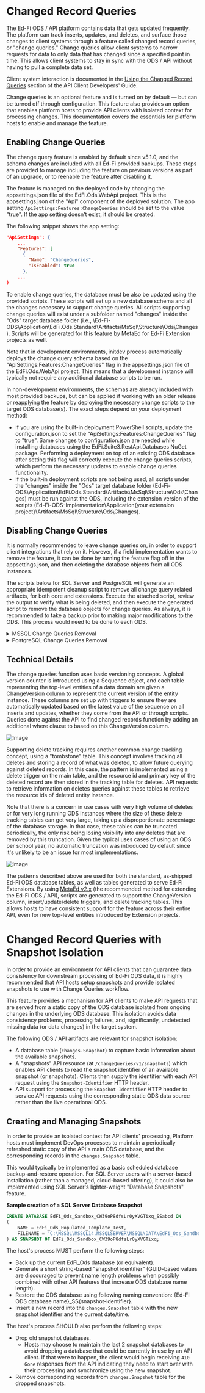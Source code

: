 # Changed Record Queries

The Ed-Fi ODS / API platform contains data that gets updated frequently. The
platform can track inserts, updates, and deletes, and surface those changes to
client systems through a feature called changed record queries, or "change queries."
Change queries allow client systems to narrow requests for data to only data
that has changed since a specified point in time. This allows client systems to
stay in sync with the ODS / API without having to pull a complete data set.

Client system interaction is documented in the [Using the Changed Record Queries](https://edfi.atlassian.net/wiki/spaces/ODSAPIS3V54/pages/22774464/Using+the+Changed+Record+Queries) section of the API Client Developers' Guide.

Change queries is an optional feature and is turned on by default — but can be turned off through configuration. This feature also provides an option that enables platform hosts to provide API clients with isolated context for processing changes. This documentation covers the essentials for
platform hosts to enable and manage the feature.

## Enabling Change Queries

The change query feature is enabled by default since v5.1.0, and the schema
changes are included with all Ed-Fi provided backups. These steps are provided to
manage including the feature on previous versions as part of an upgrade, or to
reenable the feature after disabling it.

The feature is managed on the deployed code by changing the appsettings.json file of the EdFi.Ods.WebApi project. This is the appsettings.json of the "Api" component of the deployed solution. The app setting `ApiSettings:Features:ChangeQueries` should be set to the value "true". If the app setting doesn't exist, it should
be created.

The following snippet shows the app setting:

```json
"ApiSettings": {
    ...
    "Features": [
      {
        "Name": "ChangeQueries",
        "IsEnabled": true
      },
    ...
}
```

To enable change queries, the database must be also be updated using the
provided scripts. These scripts will set up a new database schema and all the changes
necessary to support change queries. All scripts supporting change queries will
exist under a subfolder named "changes" inside the "Ods" target database folder
(i.e.,
\Ed-Fi-ODS\Application\EdFi.Ods.Standard\Artifacts\MsSql\Structure\Ods\Changes). Scripts will be generated for this feature by MetaEd for Ed-Fi Extension
projects as well.

Note that in development environments, initdev process automatically deploys the
change query schema based on the "ApiSettings:Features:ChangeQueries" flag in the appsettings.json file of the EdFi.Ods.WebApi project. This means that a development instance
will typically not require any additional database scripts to be run.

In non-development environments, the schemas are already included with most
provided backups, but can be applied if working with an older release or reapplying
the feature by deploying the necessary change scripts to the target ODS
database(s). The exact steps depend on your deployment method:

* If you are using the built-in deployment PowerShell scripts, update the
configuration.json to set the "ApiSettings:Features:ChangeQueries" flag to "true". Same changes to configuration.json are needed while installing databases using
the EdFi.Suite3.RestApi.Databases NuGet package. Performing a deployment on top
of an existing ODS database after setting this flag will correctly execute the
change queries scripts, which perform the necessary updates to enable change
queries functionality.
* If the built-in deployment scripts are not being used, all scripts under the
"changes" inside the "Ods" target database folder
(Ed-Fi-ODS\Application\EdFi.Ods.Standard\Artifacts\MsSql\Structure\Ods\Changes) must be run against the ODS, including the extension version of the scripts (Ed-Fi-ODS-Implementation\Application\{your extension
project}\Artifacts\MsSql\Structure\Ods\Changes).

## Disabling Change Queries

It is normally recommended to leave change queries on, in order to support
client integrations that rely on it. However, if a field implementation wants to
remove the feature, it can be done by turning the feature flag off in the
appsettings.json, and then deleting the database objects from all ODS instances.

The scripts below for SQL Server and PostgreSQL will generate an
appropriate idempotent cleanup script to remove all change query related artifacts, for both
core and extensions. Execute the attached script, review the output to verify what
is being deleted, and then execute the generated script to remove the database
objects for change queries. As always, it is recommended to take a backup prior
to making major modifications to the ODS. This process would need to be done to
each ODS.

<details>
<summary>MSSQL Change Queries Removal</summary>

```
-- Drop delete tracking triggers
SELECT 'DROP TRIGGER IF EXISTS ' + s.name + '.' + tr.name + ';'
FROM sys.triggers tr
INNER JOIN sys.tables ta
ON tr.parent_id = ta.object_id
INNER JOIN sys.schemas s
ON ta.schema_id = s.schema_id
WHERE tr.name LIKE '%TR/_DeleteTracking' ESCAPE '/' OR tr.name LIKE '%TR/_UpdateChangeVersion' ESCAPE '/'
UNION ALL
-- Drop delete tracking tables
SELECT 'DROP TABLE IF EXISTS ' + TABLE_SCHEMA + '.' + TABLE_NAME + ';'
FROM INFORMATION_SCHEMA.TABLES
WHERE TABLE_SCHEMA LIKE 'tracked/_changes/_%' ESCAPE '/'
UNION ALL
-- Drop indexes on ChangeVersion columns
SELECT 'DROP INDEX IF EXISTS ' + i.name + ' ON ' + s.name + '.' + t.name + ';'
FROM sys.indexes i
INNER JOIN sys.tables t
ON i.object_id = t.object_id
INNER JOIN sys.schemas s
ON t.schema_id = s.schema_id
WHERE i.name LIKE '%/_ChangeVersion' ESCAPE '/'
UNION ALL
-- Drop default constraints on ChangeVersion columns
SELECT 'ALTER TABLE ' + s.name + '.' + t.name + ' DROP CONSTRAINT IF EXISTS ' + dc.name + ';'
FROM sys.default_constraints dc
INNER JOIN sys.tables t
ON dc.parent_object_id = t.object_id
INNER JOIN sys.schemas s
ON t.schema_id = s.schema_id
WHERE dc.definition = '(NEXT VALUE FOR [changes].[ChangeVersionSequence])'
UNION ALL
-- Drop ChangeVersion columns
SELECT 'ALTER TABLE ' + c.TABLE_SCHEMA + '.' + c.TABLE_NAME + ' DROP COLUMN IF EXISTS ' + c.COLUMN_NAME + ';'
FROM INFORMATION_SCHEMA.COLUMNS c
WHERE COLUMN_NAME = 'ChangeVersion' AND COLUMN_DEFAULT LIKE '%ChangeVersionSequence%'
UNION ALL
-- Drop GetMaxChangeVersion function
SELECT 'DROP FUNCTION IF EXISTS changes.GetMaxChangeVersion;'
UNION ALL
-- Drop ChangeVersionSequence sequence
SELECT 'DROP SEQUENCE IF EXISTS changes.ChangeVersionSequence;'
UNION ALL
-- Drop snapshot table
SELECT 'DROP TABLE IF EXISTS changes.Snapshot;'
UNION ALL
-- Drop change query schemas
SELECT 'DROP SCHEMA IF EXISTS ' + SCHEMA_NAME + ';' FROM INFORMATION_SCHEMA.SCHEMATA WHERE SCHEMA_NAME = 'changes' OR SCHEMA_NAME LIKE 'tracked/_changes/_%' ESCAPE '/'
UNION ALL
-- Clean up journal entries related to Changes
SELECT 'DELETE FROM dbo.DeployJournal WHERE ScriptName LIKE ''%Artifacts.MsSql.Structure.Ods.Changes.%'''
```
</details>

<details>
<summary>PostgreSQL Change Queries Removal</summary>

```
-- Drop delete tracking triggers
SELECT 'DROP TRIGGER IF EXISTS ' || tr.trigger_name || ' ON ' || tr.event_object_schema || '.' || tr.event_object_table || ';'
FROM information_schema.triggers tr
WHERE tr.trigger_name = 'trackdeletes' OR tr.trigger_name = 'updatechangeversion' OR tr.trigger_name = 'handlekeychanges'
UNION ALL
-- Drop delete trigger functions
SELECT 'DROP FUNCTION IF EXISTS ' || routine_schema || '.' || routine_name || ';'
FROM information_schema.routines
WHERE routine_schema LIKE 'tracked/_changes/_%' ESCAPE '/'
UNION ALL
-- Drop delete tracking views
SELECT 'DROP VIEW IF EXISTS ' || table_schema || '.' || table_name || ';'
FROM information_schema.views
WHERE table_schema = 'auth' AND table_name LIKE '%includingdeletes'
UNION ALL
-- Drop delete tracking and changes tables
SELECT 'DROP TABLE IF EXISTS ' || table_schema || '.' || table_name || ';'
FROM information_schema.tables
WHERE table_schema = 'changes' OR table_schema LIKE 'tracked/_changes/_%' ESCAPE '/'
UNION ALL
-- Drop ChangeVersion columns, also drops linked index and default constraints
SELECT 'ALTER TABLE ' || c.table_schema || '.' || c.table_name || ' DROP COLUMN IF EXISTS ' || c.column_name || ';'
FROM information_schema.columns c
WHERE column_name = 'changeversion' AND column_default LIKE '%changes.changeversionsequence%'
UNION ALL
-- Drop GetMaxChangeVersion function
SELECT 'DROP FUNCTION IF EXISTS changes.GetMaxChangeVersion;'
UNION ALL
-- Drop updateChangeVersion function
SELECT 'DROP FUNCTION IF EXISTS changes.updateChangeVersion;'
UNION ALL
-- Drop ChangeVersionSequence sequence
SELECT 'DROP SEQUENCE IF EXISTS changes.ChangeVersionSequence;'
UNION ALL
-- Drop change query schemas
SELECT 'DROP SCHEMA IF EXISTS ' || SCHEMA_NAME || ';'
FROM information_schema.schemata
WHERE schema_name = 'changes' OR schema_name LIKE 'tracked/_changes/_%' ESCAPE '/'
UNION ALL
-- Clean up journal entries related to Changes
SELECT 'DELETE FROM public."DeployJournal" WHERE ScriptName LIKE ''%Artifacts.PgSql.Structure.Ods.Changes.%'''
```
</details>

## Technical Details

The change queries function uses basic versioning concepts. A global version
counter is introduced using a Sequence object, and each table representing the
top-level entities of a data domain are given a ChangeVersion column to represent
the current version of the entity instance. These columns are set up with triggers
to ensure they are automatically updated based on the latest value of the
sequence on all inserts and updates, whether they come from the API or through
scripts. Queries done against the API to find changed records function by adding an
additional where clause to based on this ChangeVersion column.

![Image](https://edfi.atlassian.net/wiki/download/attachments/22774855/image2022-5-11_10-27-25.png?version=1&modificationDate=1652290046740&cacheVersion=1&api=v2)

Supporting delete tracking requires another common change tracking concept,
using a "tombstone" table. This concept involves tracking all deletes and storing a
record of what was deleted, to allow future querying against deleted records. In
this case, the pattern is implemented using a delete trigger on the main table,
and the resource id and primary key of the deleted record are then stored in
the tracking table for deletes. API requests to retrieve information on deletes
queries against these tables to retrieve the resource ids of deleted entity
instance.

Note that there is a concern in use cases with very high volume of deletes or
for very long running ODS instances where the size of these delete tracking tables
can get very large, taking up a disproportionate percentage of the database
storage. In that case, these tables can be truncated periodically, the only risk
being losing visibility into any deletes that are removed by this truncation. Given the typical uses cases of using an ODS per school year, no automatic
truncation was introduced by default since it's unlikely to be an issue for most
implementations.

![Image](https://edfi.atlassian.net/wiki/download/attachments/22774855/image2022-5-11_10-28-49.png?version=1&modificationDate=1652290130367&cacheVersion=1&api=v2)

The patterns described above are used for both the standard, as-shipped Ed-Fi
ODS database tables, as well as tables generated to serve Ed-Fi Extensions. By
using [MetaEd v2.x](https://edfi.atlassian.net/wiki/spaces/METAED20) (the recommended method for extending the Ed-Fi ODS / API), scripts are
generated to support the ChangeVersion column, insert/update/delete triggers, and
delete tracking tables. This allows hosts to have consistent support for the feature
across their entire API, even for new top-level entities introduced by Extension
projects.

# Changed Record Queries with Snapshot Isolation

In order to provide an environment for API clients that can guarantee data
consistency for downstream processing of Ed-Fi ODS data, it is highly recommended that API hosts setup snapshots and provide isolated snapshots to use with Change
Queries workflow.

This feature provides a mechanism for API clients to make API requests that are
served from a static copy of the ODS database isolated from ongoing changes in
the underlying ODS database. This isolation avoids data consistency problems,
processing failures, and, significantly, undetected missing data (or data changes)
in the target system.

The following ODS / API artifacts are relevant for snapshot isolation:

* A database table (`changes.Snapshot`) to capture basic information about the available snapshots.
* A "snapshots" API resource (at `/changeQueries/v1/snapshots`) which enables API clients to read the snapshot identifier of an available
snapshot (or snapshots). Clients then supply the identifier with each API request
using the `Snapshot-Identifier` HTTP header.
* API support for processing the `Snapshot-Identifier` HTTP header to service API requests using the corresponding static ODS data
source rather than the live operational ODS.

## Creating and Managing Snapshots

In order to provide an isolated context for API clients' processing, Platform
hosts must implement DevOps processes to maintain a periodically refreshed static
copy of the API's main ODS database, and the corresponding records in the `changes.Snapshot` table.

This would typically be implemented as a basic scheduled database
backup-and-restore operation. For SQL Server users with a server-based installation (rather
than a managed, cloud-based offering), it could also be implemented using SQL
Server's lighter-weight "Database Snapshots" feature.

**Sample creation of a SQL Server Database Snapshot**

```sql
CREATE DATABASE EdFi_Ods_Sandbox_CW39oP8dfsLr0yXVGTixq_SSabcd ON
(
    NAME = EdFi_Ods_Populated_Template_Test,
    FILENAME = 'C:\MSSQL\MSSQL14.MSSQLSERVER\MSSQL\DATA\EdFi_Ods_Sandbox_CW39oP8dfsLr0yXVGTixq_SSabcd.ss'
) AS SNAPSHOT OF EdFi_Ods_Sandbox_CW39oP8dfsLr0yXVGTixq;
```

The host's process MUST perform the following steps:

* Back up the current EdFi_Ods database (or equivalent).
* Generate a short string-based "snapshot identifier" (GUID-based values are discouraged to prevent
name length problems when possibly combined with other API features that
increase ODS database name length).
* Restore the ODS database using following naming convention: {Ed-Fi ODS database name}_SS{snapshot-identifier}.
* Insert a new record into the `changes.Snapshot` table with the new snapshot identifier and the current date/time.

The host's process SHOULD also perform the following steps:

* Drop old snapshot databases.
  * Hosts may choose to maintain the last 2 snapshot databases to avoid dropping a
database that could be currently in use by an API client. If that were to happen,
the client would begin receiving `410 Gone` responses from the API indicating they need to start over with their
processing and synchronize using the new snapshot.
* Remove corresponding records from `changes.Snapshot` table for the dropped snapshots.
